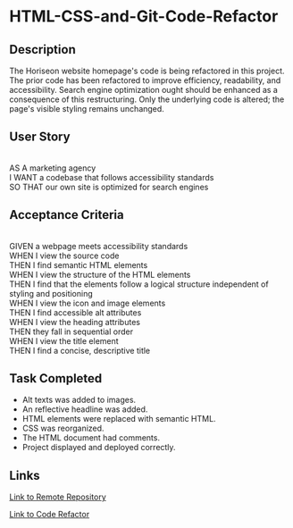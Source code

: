 # HTML-CSS-and-Git-Code-Refactor
## Description
The Horiseon website homepage's code is being refactored in this project. The prior code has been refactored to improve efficiency, readability, and accessibility. Search engine optimization ought should be enhanced as a consequence of this restructuring. Only the underlying code is altered; the page's visible styling remains unchanged.

## User Story
<br/>AS A marketing agency
<br/>I WANT a codebase that follows accessibility standards
<br/>SO THAT our own site is optimized for search engines

## Acceptance Criteria
<br/>GIVEN a webpage meets accessibility standards
<br/>WHEN I view the source code
<br/>THEN I find semantic HTML elements
<br/>WHEN I view the structure of the HTML elements
<br/>THEN I find that the elements follow a logical structure independent of styling and positioning
<br/>WHEN I view the icon and image elements
<br/>THEN I find accessible alt attributes
<br/>WHEN I view the heading attributes
<br/>THEN they fall in sequential order
<br/>WHEN I view the title element
<br/>THEN I find a concise, descriptive title

## Task Completed
* Alt texts was added to images.
* An reflective headline was added.
* HTML elements were replaced with semantic HTML.
* CSS was reorganized.
* The HTML document had comments.
* Project displayed and deployed correctly. 

## Links
[Link to Remote Repository](https://github.com/mwahba624/HTML-CSS-and-Git-Code-Refactor)

[Link to Code Refactor](https://mwahba624.github.io/HTML-CSS-and-Git-Code-Refactor/)

